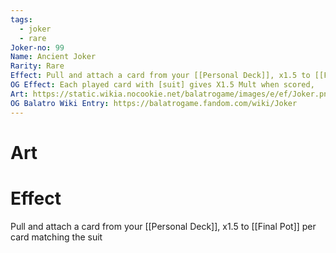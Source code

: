```yaml
---
tags:
  - joker
  - rare
Joker-no: 99
Name: Ancient Joker
Rarity: Rare
Effect: Pull and attach a card from your [[Personal Deck]], x1.5 to [[Final Pot]] per card matching the suit
OG Effect: Each played card with [suit] gives X1.5 Mult when scored,
Art: https://static.wikia.nocookie.net/balatrogame/images/e/ef/Joker.png/revision/latest?cb=20230925003651
OG Balatro Wiki Entry: https://balatrogame.fandom.com/wiki/Joker
---
```

# Art
# Effect
Pull and attach a card from your [[Personal Deck]], x1.5 to [[Final Pot]] per card matching the suit
